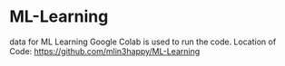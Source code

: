 # ML-Learning
data for ML Learning
Google Colab is used to run the code. 
Location of Code: https://github.com/mlin3happy/ML-Learning
